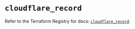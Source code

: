 # `cloudflare_record`

Refer to the Terraform Registry for docs: [`cloudflare_record`](https://registry.terraform.io/providers/cloudflare/cloudflare/4.36.0/docs/resources/record).
